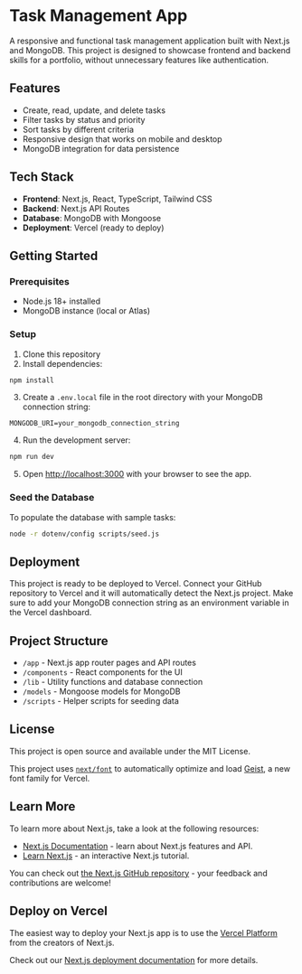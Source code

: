 # Task Management App

A responsive and functional task management application built with Next.js and MongoDB. This project is designed to showcase frontend and backend skills for a portfolio, without unnecessary features like authentication.

## Features

- Create, read, update, and delete tasks
- Filter tasks by status and priority
- Sort tasks by different criteria
- Responsive design that works on mobile and desktop
- MongoDB integration for data persistence

## Tech Stack

- **Frontend**: Next.js, React, TypeScript, Tailwind CSS
- **Backend**: Next.js API Routes
- **Database**: MongoDB with Mongoose
- **Deployment**: Vercel (ready to deploy)

## Getting Started

### Prerequisites

- Node.js 18+ installed
- MongoDB instance (local or Atlas)

### Setup

1. Clone this repository
2. Install dependencies:

```bash
npm install
```

3. Create a `.env.local` file in the root directory with your MongoDB connection string:

```
MONGODB_URI=your_mongodb_connection_string
```

4. Run the development server:

```bash
npm run dev
```

5. Open [http://localhost:3000](http://localhost:3000) with your browser to see the app.

### Seed the Database

To populate the database with sample tasks:

```bash
node -r dotenv/config scripts/seed.js
```

## Deployment

This project is ready to be deployed to Vercel. Connect your GitHub repository to Vercel and it will automatically detect the Next.js project. Make sure to add your MongoDB connection string as an environment variable in the Vercel dashboard.

## Project Structure

- `/app` - Next.js app router pages and API routes
- `/components` - React components for the UI
- `/lib` - Utility functions and database connection
- `/models` - Mongoose models for MongoDB
- `/scripts` - Helper scripts for seeding data

## License

This project is open source and available under the MIT License.

This project uses [`next/font`](https://nextjs.org/docs/app/building-your-application/optimizing/fonts) to automatically optimize and load [Geist](https://vercel.com/font), a new font family for Vercel.

## Learn More

To learn more about Next.js, take a look at the following resources:

- [Next.js Documentation](https://nextjs.org/docs) - learn about Next.js features and API.
- [Learn Next.js](https://nextjs.org/learn) - an interactive Next.js tutorial.

You can check out [the Next.js GitHub repository](https://github.com/vercel/next.js) - your feedback and contributions are welcome!

## Deploy on Vercel

The easiest way to deploy your Next.js app is to use the [Vercel Platform](https://vercel.com/new?utm_medium=default-template&filter=next.js&utm_source=create-next-app&utm_campaign=create-next-app-readme) from the creators of Next.js.

Check out our [Next.js deployment documentation](https://nextjs.org/docs/app/building-your-application/deploying) for more details.
